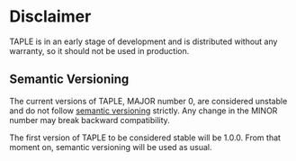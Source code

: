 # Disclaimer

TAPLE is in an early stage of development and is distributed without any warranty, so it should not be used in production.

## Semantic Versioning

The current versions of TAPLE, MAJOR number 0, are considered unstable and do not follow [semantic versioning](https://semver.org/) strictly. Any change in the MINOR number may break backward compatibility.

The first version of TAPLE to be considered stable will be 1.0.0. From that moment on, semantic versioning will be used as usual. 